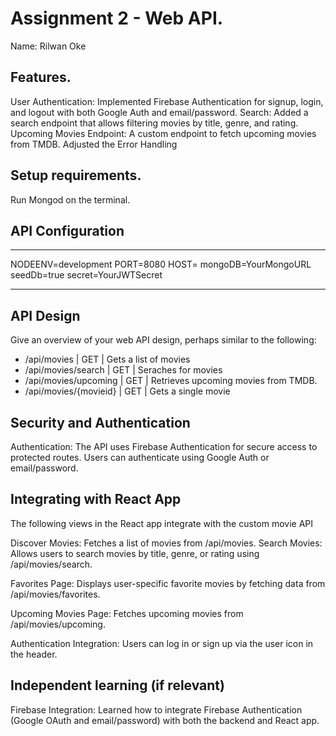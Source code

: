 # Assignment 2 - Web API.

Name: Rilwan Oke

## Features.

User Authentication: Implemented Firebase Authentication for signup, login, and logout with both Google Auth and email/password.
Search: Added a search endpoint that allows filtering movies by title, genre, and rating.
Upcoming Movies Endpoint: A custom endpoint to fetch upcoming movies from TMDB.
Adjusted the Error Handling
## Setup requirements.

Run Mongod on the terminal.

## API Configuration

______________________
NODEENV=development
PORT=8080
HOST=
mongoDB=YourMongoURL
seedDb=true
secret=YourJWTSecret
______________________

## API Design
Give an overview of your web API design, perhaps similar to the following: 

- /api/movies | GET | Gets a list of movies 
- /api/movies/search | GET | Seraches for movies
 - /api/movies/upcoming | GET | Retrieves upcoming movies from TMDB.
- /api/movies/{movieid} | GET | Gets a single movie  


## Security and Authentication


Authentication: The API uses Firebase Authentication for secure access to protected routes. Users can authenticate using Google Auth or email/password.

## Integrating with React App

The following views in the React app integrate with the custom movie API

Discover Movies: Fetches a  list of movies from /api/movies.
Search Movies: Allows users to search movies by title, genre, or rating using /api/movies/search.

Favorites Page: Displays user-specific favorite movies by fetching data from /api/movies/favorites.

Upcoming Movies Page: Fetches upcoming movies from /api/movies/upcoming.

Authentication Integration: Users can log in or sign up via the user icon in the header.

## Independent learning (if relevant)

Firebase Integration: Learned how to integrate Firebase Authentication (Google OAuth and email/password) with both the backend and React app.